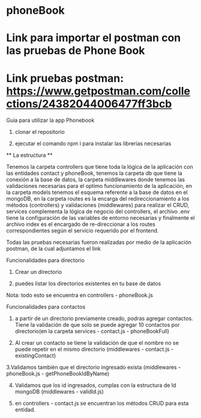 # phoneBook
# Link para importar el postman con las pruebas de Phone Book
# Link pruebas postman: https://www.getpostman.com/collections/24382044006477ff3bcb
 Guia para utilizar la app Phonebook 

1. clonar el repositorio 

2. ejecutar el comando npm i para instalar las librerías necesarias

** La estructura **

Tenemos la carpeta controllers que tiene toda la lógica de la aplicación con las entidades contact y phoneBook, tenemos la carpeta db que tiene la conexión a la base de datos, la carpeta middlewares donde tenemos las validaciones necesarias para el optimo funcionamiento de la aplicación, en la carpeta models tenemos el esquema referente a la base de datos en el mongoDB, en la carpeta routes es la encarga del redireccionamiento a los métodos (controllers) y validaciones (middlewares) para realizar el CRUD, services complementa la lógica de negocio del controllers, el archivo .env tiene la configuración de las variables de entorno necesarias y finalmente el archivo index es el encargado de re-direccionar a los routes correspondientes según el servicio requerido por el frontend.



Todas las pruebas necesarias fueron realizadas por medio de la aplicación postman, de la cual adjuntamos el link



Funcionalidades para directorio

1. Crear un directorio

2. puedes listar los directorios existentes en tu base de datos

Nota: todo esto se encuentra en controllers - phoneBook.js



Funcionalidades para contactos

1. a partir de un directorio previamente creado, podras agregar contactos. Tiene la validación de que solo se puede agregar 10 contactos por directorio(en la carpeta services - contact.js - phoneBookFull)

2. Al crear un contacto se tiene la validación de que el nombre no se puede repetir en el mismo directorio (middlewares - contact.js - existingContact)

3.Validamos también que el directorio ingresado exista (middlewares - phoneBook.js - getPhoneBookIdByName)

4. Validamos que los id ingresados, cumplas con la estructura de Id mongoDB (middlewares - validId.js)

5. en controllers - contact.js se encuentran los métodos CRUD para esta entidad.
